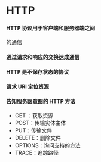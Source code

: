 # HTTP

#### HTTP 协议用于客户端和服务器端之间
的通信

#### 通过请求和响应的交换达成通信

#### HTTP 是不保存状态的协议

#### 请求 URI 定位资源

#### 告知服务器意图的 HTTP 方法

- GET ：获取资源
- POST：传输实体主体
- PUT：传输文件
- DELETE：删除文件
- OPTIONS：询问支持的方法
- TRACE：追踪路径



